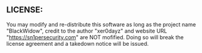 ## LICENSE:
You may modify and re-distribute this software as long as the project name "BlackWidow", credit to the author "xer0dayz" and website URL "https://sn1persecurity.com" are NOT mofified. Doing so will break the license agreement and a takedown notice will be issued.